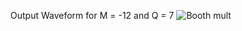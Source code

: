 Output Waveform for M = -12 and Q = 7
![Booth mult](https://github.com/user-attachments/assets/f125e818-0917-40b3-af45-378455a2e223)
